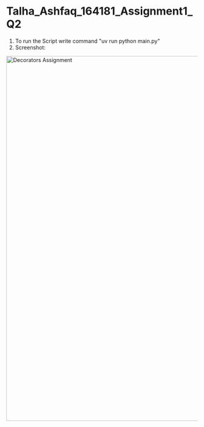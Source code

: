 # Talha_Ashfaq_164181_Assignment1_Q2
1) To run the Script write command "uv run python main.py"
2) Screenshot:
<img width="960" alt="Decorators Assignment" src="https://github.com/user-attachments/assets/e667899b-69e8-45c0-9d05-110aca965dca" />

